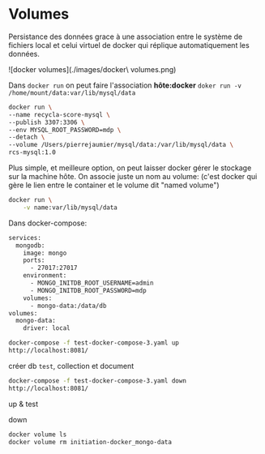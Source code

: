 
# Volumes

Persistance des données grace à une association entre le système de fichiers local et celui virtuel de docker qui réplique automatiquement les données.

![docker volumes](./images/docker\ volumes.png)

Dans `docker run` on peut faire l'association **hôte:docker** `doker run -v /home/mount/data:var/lib/mysql/data`

```sh
docker run \
--name recycla-score-mysql \
--publish 3307:3306 \
--env MYSQL_ROOT_PASSWORD=mdp \
--detach \
--volume /Users/pierrejaumier/mysql/data:/var/lib/mysql/data \
rcs-mysql:1.0
```

Plus simple, et meilleure option, on peut laisser docker gérer le stockage sur la machine hôte. On associe juste un nom au volume: (c'est docker qui gère le lien entre le container et le volume dit "named volume")

```sh
docker run \
	-v name:var/lib/mysql/data
```

Dans docker-compose:

```sh
services:
  mongodb:
    image: mongo
    ports:
      - 27017:27017
    environment:
      - MONGO_INITDB_ROOT_USERNAME=admin
      - MONGO_INITDB_ROOT_PASSWORD=mdp
    volumes:
      - mongo-data:/data/db
volumes:
  mongo-data:
    driver: local
```

```sh
docker-compose -f test-docker-compose-3.yaml up
http://localhost:8081/
```
créer db `test`, collection et document

```sh
docker-compose -f test-docker-compose-3.yaml down
http://localhost:8081/
```
up & test

down

```sh
docker volume ls
docker volume rm initiation-docker_mongo-data
```
